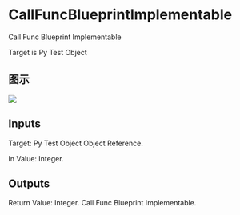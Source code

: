 # CallFuncBlueprintImplementable

Call Func Blueprint Implementable

Target is Py Test Object

## 图示

![]($-20221218-20312701.png)

## Inputs

Target: Py Test Object Object Reference.

In Value: Integer.  

## Outputs

Return Value: Integer. Call Func Blueprint Implementable.

